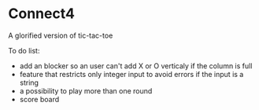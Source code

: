 # Connect4

A glorified version of tic-tac-toe

To do list:
- add an blocker so an user can't add X or O verticaly if the column is full
- feature that restricts only integer input to avoid errors if the input is a string
- a possibility to play more than one round
- score board
